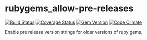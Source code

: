 rubygems_allow-pre-releases
===========================

[![Build Status](https://secure.travis-ci.org/zebardy/rubygems_allow-pre-releases.png)](http://travis-ci.org/zebardy/rubygems_allow-pre-releases)
[![Coverage Status](https://coveralls.io/repos/zebardy/rubygems_allow-pre-releases/badge.png?branch=master)](https://coveralls.io/r/zebardy/rubygems_allow-pre-releases?branch=master)
[![Gem Version](https://badge.fury.io/rb/rubygems_allow-pre-releases.png)](http://badge.fury.io/rb/rubygems_allow-pre-releases)
[![Code Climate](https://codeclimate.com/github/zebardy/rubygems_allow-pre-releases.png)](https://codeclimate.com/github/zebardy/rubygems_allow-pre-releases)

Enable pre release version strings for older versions of ruby gems.
